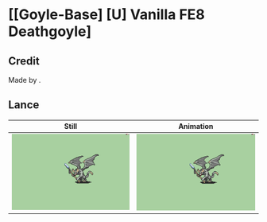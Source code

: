 # [\[Goyle-Base\] \[U\] Vanilla FE8 Deathgoyle]

## Credit

Made by .

## Lance

| Still | Animation |
| :---: | :-------: |
| ![Lance still](./Lance_000.png) | ![Lance animation](./Lance.gif) |
